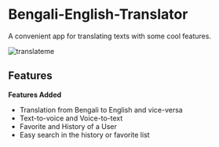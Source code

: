 # Bengali-English-Translator
A convenient app for translating texts with some cool features.

![translateme](https://user-images.githubusercontent.com/19552183/219106699-19ae4e98-aa1a-4a72-8d08-53713136c01c.gif)
## Features
**Features Added**
* Translation from Bengali to English and vice-versa
* Text-to-voice and Voice-to-text
* Favorite and History of a User
* Easy search in the history or favorite list
